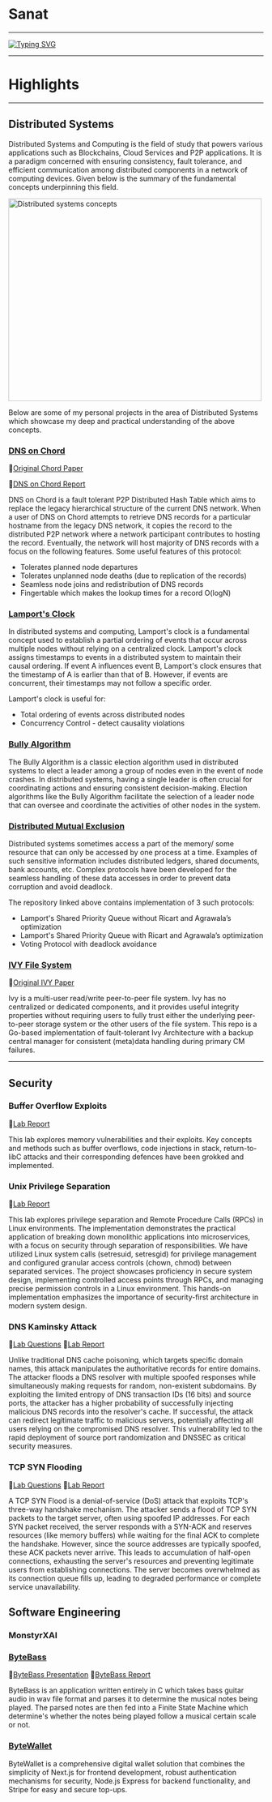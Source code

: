   # Sanat
---
[![Typing SVG](https://readme-typing-svg.demolab.com?font=VT323&size=40&duration=2000&multiline=true&repeat=false&random=false&width=510&height=150&lines=Software+Engineer;Distributed+Systems+%7C+Blockchain;Cyber+Security)](https://git.io/typing-svg)


---
# Highlights
---
## Distributed Systems
Distributed Systems and Computing is the field of study that powers various applications such as Blockchains, Cloud Services and P2P applications. It is a paradigm concerned with ensuring consistency, fault tolerance, and efficient communication among distributed components in a network of computing devices. Given below is the summary of the fundamental concepts underpinning this field.  

<img src="https://github.com/s4nat/s4nat/assets/65476084/7182d41a-e841-4daa-8b7b-685fba7f8e10" alt="Distributed systems concepts" width="500" height="400">

Below are some of my personal projects in the area of Distributed Systems which showcase my deep and practical understanding of the above concepts.

### [DNS on Chord](https://github.com/s4nat/dns-chord)
📑[Original Chord Paper](https://example.com/path/to/your/file.pdf)

📑[DNS on Chord Report](https://github.com/s4nat/s4nat/files/15230838/50_041_Distributed_Systems_Project.pdf)

DNS on Chord is a fault tolerant P2P Distributed Hash Table which aims to replace the legacy hierarchical structure of the current DNS network. When a user of DNS on Chord attempts to retrieve DNS records for a particular hostname from the legacy DNS network, it copies the record to the distributed P2P network where a network participant contributes to hosting the record. Eventually, the network will host majority of DNS records with a focus on the following features.
Some useful features of this protocol:
- Tolerates planned node departures
- Tolerates unplanned node deaths (due to replication of the records)
- Seamless node joins and redistribution of DNS records
- Fingertable which makes the lookup times for a record O(logN)


### [Lamport's Clock](https://github.com/s4nat/lamport-clocks)

In distributed systems and computing, Lamport's clock is a fundamental concept used to establish a partial ordering of events that occur across multiple nodes without relying on a centralized clock. Lamport's clock assigns timestamps to events in a distributed system to maintain their causal ordering. If event A influences event B, Lamport's clock ensures that the timestamp of A is earlier than that of B. However, if events are concurrent, their timestamps may not follow a specific order.

Lamport's clock is useful for:

- Total ordering of events across distributed nodes
- Concurrency Control - detect causality violations

### [Bully Algorithm](https://github.com/s4nat/Bully-Algo)
The Bully Algorithm is a classic election algorithm used in distributed systems to elect a leader among a group of nodes even in the event of node crashes. In distributed systems, having a single leader is often crucial for coordinating actions and ensuring consistent decision-making. Election algorithms like the Bully Algorithm facilitate the selection of a leader node that can oversee and coordinate the activities of other nodes in the system.

### [Distributed Mutual Exclusion](https://github.com/s4nat/dme)
Distributed systems sometimes access a part of the memory/ some resource that can only be accessed by one process at a time. Examples of such sensitive information includes distributed ledgers, shared documents, bank accounts, etc. Complex protocols have been developed for the seamless handling of these data accesses in order to prevent data corruption and avoid deadlock.

The repository linked above contains implementation of 3 such protocols:
- Lamport's Shared Priority Queue without Ricart and Agrawala’s optimization
- Lamport's Shared Priority Queue with Ricart and Agrawala’s optimization
- Voting Protocol with deadlock avoidance


### [IVY File System](https://github.com/s4nat/ivy)
📑[Original IVY Paper](https://systems.cs.columbia.edu/ds2-class/papers/li-ivy.pdf)

Ivy is a multi-user read/write peer-to-peer file system. Ivy has no centralized or dedicated components, and it provides useful integrity properties without requiring users to fully trust either the underlying peer-to-peer storage system or the other users of the file system. This repo is a Go-based implementation of fault-tolerant Ivy Architecture with a backup central manager for consistent (meta)data handling during primary CM failures.

---
## Security
### Buffer Overflow Exploits
📑[Lab Report](https://github.com/user-attachments/files/17743019/Lab.1.System.Security.pdf)

This lab explores memory vulnerabilities and their exploits. Key concepts and methods such as buffer overflows, code injections in stack, return-to-libC attacks and their corresponding defences have been grokked and implemented.

### Unix Privilege Separation
📑[Lab Report](https://github.com/user-attachments/files/17743043/Lab.2.System.Security.-.Privilege.Separation.pdf)

This lab explores privilege separation and Remote Procedure Calls (RPCs) in Linux environments. The implementation demonstrates the practical application of breaking down monolithic applications into microservices, with a focus on security through separation of responsibilities. We have utilized Linux system calls (setresuid, setresgid) for privilege management and configured granular access controls (chown, chmod) between separated services. The project showcases proficiency in secure system design, implementing controlled access points through RPCs, and managing precise permission controls in a Linux environment. This hands-on implementation emphasizes the importance of security-first architecture in modern system design.

### DNS Kaminsky Attack
📑[Lab Questions](https://seedsecuritylabs.org/Labs_20.04/Files/DNS_Remote/DNS_Remote.pdf)
📑[Lab Report](https://github.com/user-attachments/files/17743180/DNS.Kaminsky.Attack.Lab.pdf)

Unlike traditional DNS cache poisoning, which targets specific domain names, this attack manipulates the authoritative records for entire domains. The attacker floods a DNS resolver with multiple spoofed responses while simultaneously making requests for random, non-existent subdomains. By exploiting the limited entropy of DNS transaction IDs (16 bits) and source ports, the attacker has a higher probability of successfully injecting malicious DNS records into the resolver's cache. If successful, the attack can redirect legitimate traffic to malicious servers, potentially affecting all users relying on the compromised DNS resolver. This vulnerability led to the rapid deployment of source port randomization and DNSSEC as critical security measures.

### TCP SYN Flooding
📑[Lab Questions](https://seedsecuritylabs.org/Labs_20.04/Files/TCP_Attacks/TCP_Attacks.pdf)
📑[Lab Report](https://github.com/user-attachments/files/17743171/TCP.Attacks.Lab.pdf)

A TCP SYN Flood is a denial-of-service (DoS) attack that exploits TCP's three-way handshake mechanism. The attacker sends a flood of TCP SYN packets to the target server, often using spoofed IP addresses. For each SYN packet received, the server responds with a SYN-ACK and reserves resources (like memory buffers) while waiting for the final ACK to complete the handshake. However, since the source addresses are typically spoofed, these ACK packets never arrive. This leads to accumulation of half-open connections, exhausting the server's resources and preventing legitimate users from establishing connections. The server becomes overwhelmed as its connection queue fills up, leading to degraded performance or complete service unavailability.

### 

## Software Engineering
### MonstyrXAI 
### [ByteBass](https://github.com/s4nat/bytebass)
📑[ByteBass Presentation](https://github.com/s4nat/s4nat/files/15236518/ByteBass.pdf)
📑[ByteBass Report](https://github.com/s4nat/s4nat/files/15236529/PLC.Report.pdf)

ByteBass is an application written entirely in C which takes bass guitar audio in wav file format and parses it to determine the musical notes being played. The parsed notes are then fed into a Finite State Machine which determine's whether the notes being played follow a musical certain scale or not.

### [ByteWallet](https://github.com/s4nat/digitalWallet)
ByteWallet is a comprehensive digital wallet solution that combines the simplicity of Next.js for frontend development, robust authentication mechanisms for security, Node.js Express for backend functionality, and Stripe for easy and secure top-ups. 

<!--
**s4nat/s4nat** is a ✨ _special_ ✨ repository because its `README.md` (this file) appears on your GitHub profile.

Here are some ideas to get you started:

- 🔭 I’m currently working on ...
- 🌱 I’m currently learning ...
- 👯 I’m looking to collaborate on ...
- 🤔 I’m looking for help with ...
- 💬 Ask me about ...
- 📫 How to reach me: ...
- 😄 Pronouns: ...
- ⚡ Fun fact: ...
-->
